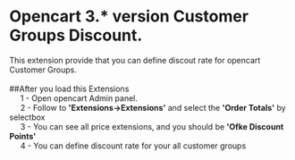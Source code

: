 # Opencart 3.* version Customer Groups Discount.
This extension provide that you can define discout rate for opencart Customer Groups.<br><br>
##After you load this Extensions<br>
&nbsp;&nbsp;&nbsp;&nbsp; 1 - Open opencart Admin panel.<br>
&nbsp;&nbsp;&nbsp;&nbsp; 2 - Follow to **'Extensions->Extensions'** and select the **'Order Totals'** by selectbox<br>
&nbsp;&nbsp;&nbsp;&nbsp; 3 - You can see all price extensions, and you should be **'Ofke Discount Points'**<br>
&nbsp;&nbsp;&nbsp;&nbsp; 4 - You can define discount rate for your all customer groups<br>

